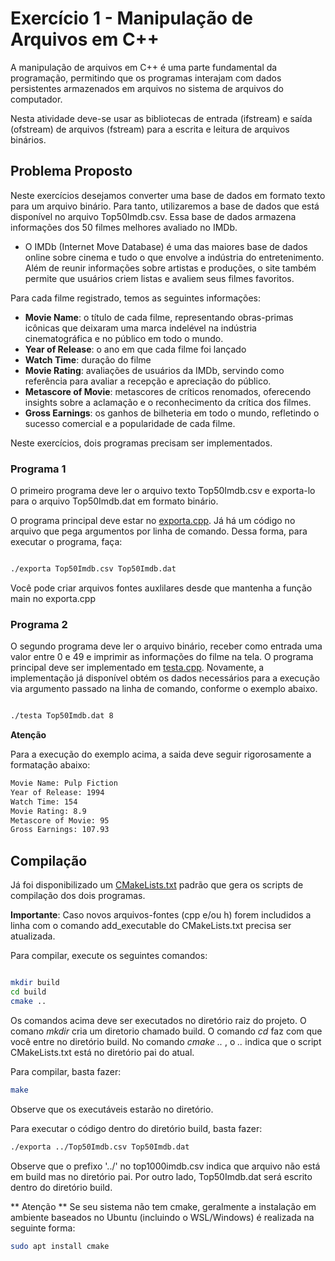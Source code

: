
# Exercício 1 - Manipulação de Arquivos em C++
 
A manipulação de arquivos em C++ é uma parte fundamental da programação, permitindo que os programas interajam com dados persistentes armazenados em arquivos 
no sistema de arquivos do computador. 

Nesta atividade deve-se usar as bibliotecas de entrada (ifstream) e saída (ofstream) de arquivos (fstream) para a escrita e leitura de arquivos binários. 

 ## Problema Proposto

Neste exercícios desejamos converter uma base de dados em formato texto para um arquivo binário.
Para tanto, utilizaremos a base de dados que está disponível no arquivo Top50Imdb.csv. Essa base de dados armazena informações dos 50 filmes melhores avaliado no IMDb.

- O IMDb (Internet Move Database) é uma das maiores base de dados online sobre cinema e tudo o que envolve a indústria do entretenimento. Além de reunir informações sobre artistas e produções, o site também permite que usuários criem listas e avaliem seus filmes favoritos.

Para cada filme registrado, temos as seguintes informações:

 - **Movie Name**: o título de cada filme, representando obras-primas icônicas que deixaram uma marca indelével na indústria cinematográfica e no público em todo o mundo.
 - **Year of Release**: o ano em que cada filme foi lançado
 - **Watch Time**: duração do filme
 - **Movie Rating**: avaliações de usuários da IMDb, servindo como referência para avaliar a recepção e apreciação do público.
 - **Metascore of Movie**: metascores de críticos renomados, oferecendo insights sobre a aclamação e o reconhecimento da crítica dos filmes.
 - **Gross Earnings**: os ganhos de bilheteria em todo o mundo, refletindo o sucesso comercial e a popularidade de cada filme.

Neste exercícios, dois programas precisam ser implementados. 

### Programa 1

O primeiro programa deve ler o arquivo texto Top50Imdb.csv e exporta-lo para o arquivo Top50Imdb.dat em formato binário.

O programa principal deve estar no [exporta.cpp](exporta.cpp). Já há um código no arquivo que pega argumentos por linha de comando. Dessa forma, 
para executar o programa, faça:
```bash

./exporta Top50Imdb.csv Top50Imdb.dat

```
Você pode criar arquivos fontes auxlilares desde que mantenha a função main no exporta.cpp


### Programa 2

O segundo programa deve ler o arquivo binário, receber como entrada uma valor entre 0 e 49 e imprimir as informações do filme na tela.
O programa principal deve ser implementado em [testa.cpp](testa.cpp).  Novamente, a implementação já disponível obtém os dados necessários para a execução
via argumento passado na linha de comando, conforme o exemplo abaixo.

```bash

./testa Top50Imdb.dat 8

```

**Atenção**

Para a execução do exemplo acima, a saida deve seguir rigorosamente a formatação abaixo:

```bash
Movie Name: Pulp Fiction
Year of Release: 1994
Watch Time: 154
Movie Rating: 8.9
Metascore of Movie: 95
Gross Earnings: 107.93
```

## Compilação

Já foi disponibilizado um [CMakeLists.txt](CMakeLists.txt) padrão que gera os scripts de compilação dos dois programas. 

**Importante**: Caso novos arquivos-fontes (cpp  e/ou h) forem includidos a linha com o comando add_executable do CMakeLists.txt precisa ser atualizada.

Para compilar, execute os seguintes comandos:

```bash

mkdir build
cd build
cmake ..

```
Os comandos acima deve ser executados no diretório raiz do projeto. 
O comano *mkdir* cria um diretorio chamado build. O comando *cd* faz com que você entre no diretório build.
No comando *cmake ..* , o *..* indica que o script CMakeLists.txt está no diretório pai do atual.

Para compilar, basta fazer:
```bash
make
```
Observe que os executáveis estarão no diretório.

Para executar o código dentro do diretório build, basta fazer:
```bash
./exporta ../Top50Imdb.csv Top50Imdb.dat
```
Observe que o prefixo '../' no top1000imdb.csv indica que arquivo não está em build mas no diretório pai. Por outro lado, 
Top50Imdb.dat será escrito dentro do diretório build.

** Atenção ** 
Se seu sistema não tem cmake, geralmente a instalação em ambiente baseados no Ubuntu (incluindo o WSL/Windows) é realizada na seguinte forma:

```bash
sudo apt install cmake
```
